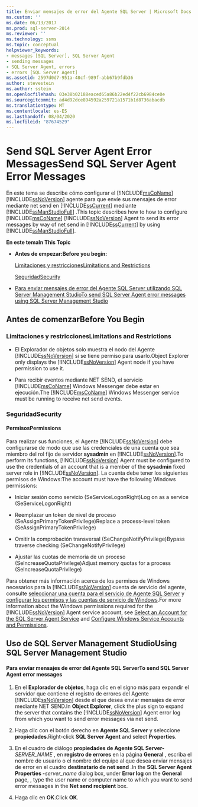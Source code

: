 ```yaml
---
title: Enviar mensajes de error del Agente SQL Server | Microsoft Docs
ms.custom: ''
ms.date: 06/13/2017
ms.prod: sql-server-2014
ms.reviewer: ''
ms.technology: ssms
ms.topic: conceptual
helpviewer_keywords:
- messages [SQL Server], SQL Server Agent
- sending messages
- SQL Server Agent, errors
- errors [SQL Server Agent]
ms.assetid: 2597d0d7-951a-48cf-989f-abb67b9fdb36
author: stevestein
ms.author: sstein
ms.openlocfilehash: 03e38b02188eaced65a86b22ed4f22cb6984ce0e
ms.sourcegitcommit: ad4d92dce894592a259721a1571b1d8736abacdb
ms.translationtype: MT
ms.contentlocale: es-ES
ms.lasthandoff: 08/04/2020
ms.locfileid: "87674529"
---
```

# <a name="send-sql-server-agent-error-messages"></a><span data-ttu-id="9e1b1-102">Send SQL Server Agent Error Messages</span><span class="sxs-lookup"><span data-stu-id="9e1b1-102">Send SQL Server Agent Error Messages</span></span>
  <span data-ttu-id="9e1b1-103">En este tema se describe cómo configurar el [!INCLUDE[msCoName](../../includes/msconame-md.md)] [!INCLUDE[ssNoVersion](../../includes/ssnoversion-md.md)] agente para que envíe sus mensajes de error mediante net send en [!INCLUDE[ssCurrent](../../includes/sscurrent-md.md)] mediante [!INCLUDE[ssManStudioFull](../../includes/ssmanstudiofull-md.md)] .</span><span class="sxs-lookup"><span data-stu-id="9e1b1-103">This topic describes how to how to configure [!INCLUDE[msCoName](../../includes/msconame-md.md)] [!INCLUDE[ssNoVersion](../../includes/ssnoversion-md.md)] Agent to send its error messages by way of net send in [!INCLUDE[ssCurrent](../../includes/sscurrent-md.md)] by using [!INCLUDE[ssManStudioFull](../../includes/ssmanstudiofull-md.md)].</span></span>  
  
 <span data-ttu-id="9e1b1-104">**En este tema**</span><span class="sxs-lookup"><span data-stu-id="9e1b1-104">**In This Topic**</span></span>  
  
-   <span data-ttu-id="9e1b1-105">**Antes de empezar:**</span><span class="sxs-lookup"><span data-stu-id="9e1b1-105">**Before you begin:**</span></span>  
  
     [<span data-ttu-id="9e1b1-106">Limitaciones y restricciones</span><span class="sxs-lookup"><span data-stu-id="9e1b1-106">Limitations and Restrictions</span></span>](#Restrictions)  
  
     [<span data-ttu-id="9e1b1-107">Seguridad</span><span class="sxs-lookup"><span data-stu-id="9e1b1-107">Security</span></span>](#Security)  
  
-   [<span data-ttu-id="9e1b1-108">Para enviar mensajes de error del Agente SQL Server utilizando SQL Server Management Studio</span><span class="sxs-lookup"><span data-stu-id="9e1b1-108">To send SQL Server Agent error messages using SQL Server Management Studio</span></span>](#SSMSProcedure)  
  
##  <a name="before-you-begin"></a><a name="BeforeYouBegin"></a> <span data-ttu-id="9e1b1-109">Antes de comenzar</span><span class="sxs-lookup"><span data-stu-id="9e1b1-109">Before You Begin</span></span>  
  
###  <a name="limitations-and-restrictions"></a><a name="Restrictions"></a> <span data-ttu-id="9e1b1-110">Limitaciones y restricciones</span><span class="sxs-lookup"><span data-stu-id="9e1b1-110">Limitations and Restrictions</span></span>  
  
-   <span data-ttu-id="9e1b1-111">El Explorador de objetos solo muestra el nodo del Agente [!INCLUDE[ssNoVersion](../../includes/ssnoversion-md.md)] si se tiene permiso para usarlo.</span><span class="sxs-lookup"><span data-stu-id="9e1b1-111">Object Explorer only displays the [!INCLUDE[ssNoVersion](../../includes/ssnoversion-md.md)] Agent node if you have permission to use it.</span></span>  
  
-   <span data-ttu-id="9e1b1-112">Para recibir eventos mediante NET SEND, el servicio [!INCLUDE[msCoName](../../includes/msconame-md.md)] Windows Messenger debe estar en ejecución.</span><span class="sxs-lookup"><span data-stu-id="9e1b1-112">The [!INCLUDE[msCoName](../../includes/msconame-md.md)] Windows Messenger service must be running to receive net send events.</span></span>  
  
###  <a name="security"></a><a name="Security"></a> <span data-ttu-id="9e1b1-113">Seguridad</span><span class="sxs-lookup"><span data-stu-id="9e1b1-113">Security</span></span>  
  
####  <a name="permissions"></a><a name="Permissions"></a> <span data-ttu-id="9e1b1-114">Permisos</span><span class="sxs-lookup"><span data-stu-id="9e1b1-114">Permissions</span></span>  
 <span data-ttu-id="9e1b1-115">Para realizar sus funciones, el Agente [!INCLUDE[ssNoVersion](../../includes/ssnoversion-md.md)] debe configurarse de modo que use las credenciales de una cuenta que sea miembro del rol fijo de servidor **sysadmin** en [!INCLUDE[ssNoVersion](../../includes/ssnoversion-md.md)].</span><span class="sxs-lookup"><span data-stu-id="9e1b1-115">To perform its functions, [!INCLUDE[ssNoVersion](../../includes/ssnoversion-md.md)] Agent must be configured to use the credentials of an account that is a member of the **sysadmin** fixed server role in [!INCLUDE[ssNoVersion](../../includes/ssnoversion-md.md)].</span></span> <span data-ttu-id="9e1b1-116">La cuenta debe tener los siguientes permisos de Windows:</span><span class="sxs-lookup"><span data-stu-id="9e1b1-116">The account must have the following Windows permissions:</span></span>  
  
-   <span data-ttu-id="9e1b1-117">Iniciar sesión como servicio (SeServiceLogonRight)</span><span class="sxs-lookup"><span data-stu-id="9e1b1-117">Log on as a service (SeServiceLogonRight)</span></span>  
  
-   <span data-ttu-id="9e1b1-118">Reemplazar un token de nivel de proceso (SeAssignPrimaryTokenPrivilege)</span><span class="sxs-lookup"><span data-stu-id="9e1b1-118">Replace a process-level token (SeAssignPrimaryTokenPrivilege)</span></span>  
  
-   <span data-ttu-id="9e1b1-119">Omitir la comprobación transversal (SeChangeNotifyPrivilege)</span><span class="sxs-lookup"><span data-stu-id="9e1b1-119">Bypass traverse checking (SeChangeNotifyPrivilege)</span></span>  
  
-   <span data-ttu-id="9e1b1-120">Ajustar las cuotas de memoria de un proceso (SeIncreaseQuotaPrivilege)</span><span class="sxs-lookup"><span data-stu-id="9e1b1-120">Adjust memory quotas for a process (SeIncreaseQuotaPrivilege)</span></span>  
  
 <span data-ttu-id="9e1b1-121">Para obtener más información acerca de los permisos de Windows necesarios para la [!INCLUDE[ssNoVersion](../../includes/ssnoversion-md.md)] cuenta de servicio del agente, consulte [seleccionar una cuenta para el servicio de Agente SQL Server](select-an-account-for-the-sql-server-agent-service.md) y [configurar los permisos y las cuentas de servicio de Windows](../../database-engine/configure-windows/configure-windows-service-accounts-and-permissions.md).</span><span class="sxs-lookup"><span data-stu-id="9e1b1-121">For more information about the Windows permissions required for the [!INCLUDE[ssNoVersion](../../includes/ssnoversion-md.md)] Agent service account, see [Select an Account for the SQL Server Agent Service](select-an-account-for-the-sql-server-agent-service.md) and [Configure Windows Service Accounts and Permissions](../../database-engine/configure-windows/configure-windows-service-accounts-and-permissions.md).</span></span>  
  
##  <a name="using-sql-server-management-studio"></a><a name="SSMSProcedure"></a> <span data-ttu-id="9e1b1-122">Uso de SQL Server Management Studio</span><span class="sxs-lookup"><span data-stu-id="9e1b1-122">Using SQL Server Management Studio</span></span>  
  
#### <a name="to-send-sql-server-agent-error-messages"></a><span data-ttu-id="9e1b1-123">Para enviar mensajes de error del Agente SQL Server</span><span class="sxs-lookup"><span data-stu-id="9e1b1-123">To send SQL Server Agent error messages</span></span>  
  
1.  <span data-ttu-id="9e1b1-124">En el **Explorador de objetos**, haga clic en el signo más para expandir el servidor que contiene el registro de errores del Agente [!INCLUDE[ssNoVersion](../../includes/ssnoversion-md.md)] desde el que desea enviar mensajes de error mediante NET SEND.</span><span class="sxs-lookup"><span data-stu-id="9e1b1-124">In **Object Explorer**, click the plus sign to expand the server that contains the [!INCLUDE[ssNoVersion](../../includes/ssnoversion-md.md)] Agent error log from which you want to send error messages via net send.</span></span>  
  
2.  <span data-ttu-id="9e1b1-125">Haga clic con el botón derecho en **Agente SQL Server** y seleccione **propiedades**.</span><span class="sxs-lookup"><span data-stu-id="9e1b1-125">Right-click **SQL Server Agent** and select **Properties**.</span></span>  
  
3.  <span data-ttu-id="9e1b1-126">En el cuadro de diálogo **propiedades de Agente SQL Server-**_SERVER_NAME_ , en **registro de errores** en la página **General** , escriba el nombre de usuario o el nombre del equipo al que desea enviar mensajes de error en el cuadro **destinatario de net send** .</span><span class="sxs-lookup"><span data-stu-id="9e1b1-126">In the **SQL Server Agent Properties -**_server_name_ dialog box, under **Error log** on the **General** page, , type the user name or computer name to which you want to send error messages in the **Net send recipient** box.</span></span>  
  
4.  <span data-ttu-id="9e1b1-127">Haga clic en **OK**.</span><span class="sxs-lookup"><span data-stu-id="9e1b1-127">Click **OK**.</span></span>  
  
  
